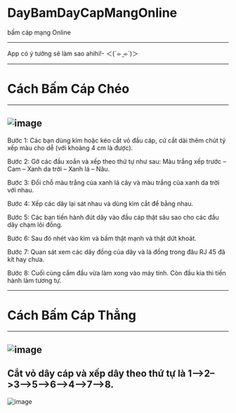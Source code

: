 # DayBamDayCapMangOnline
bấm cáp mạng Online
___
App có ý tưởng sẽ làm sao  ahihi!- ＜(´⌯  ̫⌯`)＞
___
# Cách Bấm Cáp Chéo
---
![image](https://github.com/rudeusMSK/DayBamDayCapMangOnline/assets/160387470/d1398ff4-7ed0-49a1-b633-2d85aa6c71c1)
---
Bước 1: Các bạn dùng kìm hoặc kéo cắt vỏ đầu cáp, cứ cắt dài thêm chút tý xếp màu cho dễ (với khoảng 4 cm là được).
 
Bước 2: Gỡ các đầu xoắn và xếp theo thứ tự như sau: Màu trắng xếp trước – Cam – Xanh da trời – Xanh lá – Nâu.
 
Bước 3: Đổi chỗ màu trắng của xanh lá cây và màu trắng của xanh da trời với nhau.
 
Bước 4: Xếp các dây lại sát nhau và dùng kìm cắt để bằng nhau. 
 
Bước 5: Các bạn tiến hành đút dây vào đầu cáp thật sâu sao cho các đầu dây chạm lõi đồng.
 
Bước 6: Sau đó nhét vào kìm và bấm thật mạnh và thật dứt khoát.
 
Bước 7: Quan sát xem các dây đồng của dây và lá đồng trong đâu RJ 45 đã kít hay chưa.
 
Bước 8: Cuối cùng cắm đầu vừa làm xong vào máy tính. Còn đầu kia thì tiến hành làm tương tự.
___
# Cách Bấm Cáp Thẳng
---
![image](https://github.com/rudeusMSK/DayBamDayCapMangOnline/assets/160387470/c179f127-d0fb-4d96-a08d-26049e32c84b)
---
Cắt vỏ dây cáp và xếp dây theo thứ tự là 1–>2–>3–>5–>6–>4–>7–>8.
---
![image](https://github.com/rudeusMSK/DayBamDayCapMangOnline/assets/160387470/df8beef8-54f8-4548-aa29-12596b7ce349)


